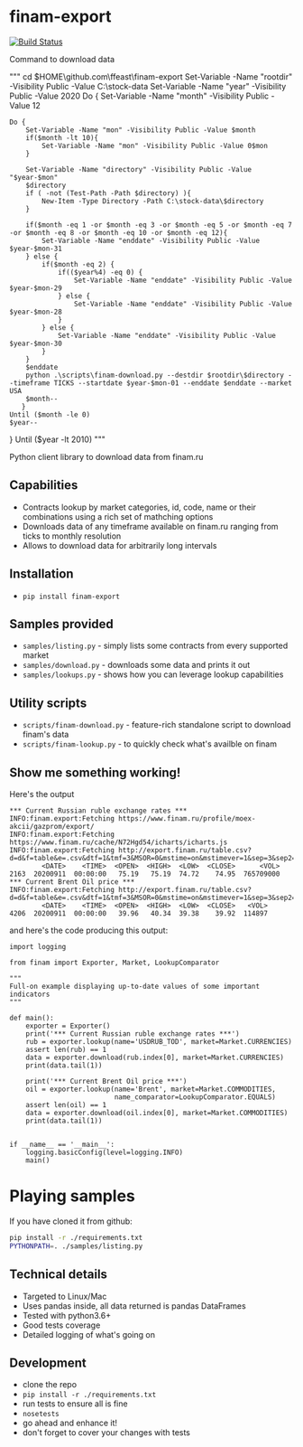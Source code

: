 # finam-export
[![Build Status](https://travis-ci.org/ffeast/finam-export.svg?branch=master)](https://travis-ci.org/ffeast/finam-export)

Command to download data

"""
cd $HOME\github.com\ffeast\finam-export
Set-Variable -Name "rootdir" -Visibility Public -Value C:\stock-data
Set-Variable -Name "year" -Visibility Public -Value 2020
Do {
Set-Variable -Name "month" -Visibility Public -Value 12

	Do {
		Set-Variable -Name "mon" -Visibility Public -Value $month
		if($month -lt 10){
			Set-Variable -Name "mon" -Visibility Public -Value 0$mon
		} 

		Set-Variable -Name "directory" -Visibility Public -Value "$year-$mon" 
		$directory
		if ( -not (Test-Path -Path $directory) ){
			New-Item -Type Directory -Path C:\stock-data\$directory
		}
		
		if($month -eq 1 -or $month -eq 3 -or $month -eq 5 -or $month -eq 7 -or $month -eq 8 -or $month -eq 10 -or $month -eq 12){
			Set-Variable -Name "enddate" -Visibility Public -Value $year-$mon-31
		} else {
			if($month -eq 2) {
				if(($year%4) -eq 0) {
					Set-Variable -Name "enddate" -Visibility Public -Value $year-$mon-29
				} else {
					Set-Variable -Name "enddate" -Visibility Public -Value $year-$mon-28
				}
			} else { 
				Set-Variable -Name "enddate" -Visibility Public -Value $year-$mon-30
			}	
		}
		$enddate
		python .\scripts\finam-download.py --destdir $rootdir\$directory --timeframe TICKS --startdate $year-$mon-01 --enddate $enddate --market USA 
		$month--
	   }
	Until ($month -le 0)
	$year--
}
Until ($year -lt 2010)
"""

Python client library to download data from finam.ru

## Capabilities
* Contracts lookup by market categories, id, code, name or their combinations using a rich set of mathching options
* Downloads data of any timeframe available on finam.ru ranging from ticks to monthly resolution
* Allows to download data for arbitrarily long intervals

## Installation
* `pip install finam-export`

## Samples provided
* `samples/listing.py` - simply lists some contracts from every supported market
* `samples/download.py` - downloads some data and prints it out
* `samples/lookups.py` - shows how you can leverage lookup capabilities

## Utility scripts
* `scripts/finam-download.py` - feature-rich standalone script to download finam's data
* `scripts/finam-lookup.py` - to quickly check what's availble on finam

## Show me something working!
Here's the output
```
*** Current Russian ruble exchange rates ***
INFO:finam.export:Fetching https://www.finam.ru/profile/moex-akcii/gazprom/export/
INFO:finam.export:Fetching https://www.finam.ru/cache/N72Hgd54/icharts/icharts.js
INFO:finam.export:Fetching http://export.finam.ru/table.csv?d=d&f=table&e=.csv&dtf=1&tmf=3&MSOR=0&mstime=on&mstimever=1&sep=3&sep2=1&at=1&p=8&em=182456&market=45&df=1&mf=0&yf=2007&dt=12&mt=8&yt=2020&cn=USD000000TOD&code=USD000000TOD&datf=5
        <DATE>    <TIME>  <OPEN>  <HIGH>  <LOW>  <CLOSE>      <VOL>
2163  20200911  00:00:00   75.19   75.19  74.72    74.95  765709000
*** Current Brent Oil price ***
INFO:finam.export:Fetching http://export.finam.ru/table.csv?d=d&f=table&e=.csv&dtf=1&tmf=3&MSOR=0&mstime=on&mstimever=1&sep=3&sep2=1&at=1&p=8&em=19473&market=24&df=1&mf=0&yf=2007&dt=12&mt=8&yt=2020&cn=BZ&code=BZ&datf=5
        <DATE>    <TIME>  <OPEN>  <HIGH>  <LOW>  <CLOSE>   <VOL>
4206  20200911  00:00:00   39.96   40.34  39.38    39.92  114897
```
and here's the code producing this output:
```
import logging

from finam import Exporter, Market, LookupComparator

"""
Full-on example displaying up-to-date values of some important indicators
"""

def main():
    exporter = Exporter()
    print('*** Current Russian ruble exchange rates ***')
    rub = exporter.lookup(name='USDRUB_TOD', market=Market.CURRENCIES)
    assert len(rub) == 1
    data = exporter.download(rub.index[0], market=Market.CURRENCIES)
    print(data.tail(1))

    print('*** Current Brent Oil price ***')
    oil = exporter.lookup(name='Brent', market=Market.COMMODITIES,
                          name_comparator=LookupComparator.EQUALS)
    assert len(oil) == 1
    data = exporter.download(oil.index[0], market=Market.COMMODITIES)
    print(data.tail(1))


if __name__ == '__main__':
    logging.basicConfig(level=logging.INFO)
    main()
```

# Playing samples
If you have cloned it from github:
```bash
pip install -r ./requirements.txt
PYTHONPATH=. ./samples/listing.py
```

## Technical details
* Targeted to Linux/Mac
* Uses pandas inside, all data returned is pandas DataFrames
* Tested with python3.6+
* Good tests coverage
* Detailed logging of what's going on

## Development
* clone the repo
* `pip install -r ./requirements.txt`
* run tests to ensure all is fine
* `nosetests`
* go ahead and enhance it!
* don't forget to cover your changes with tests
